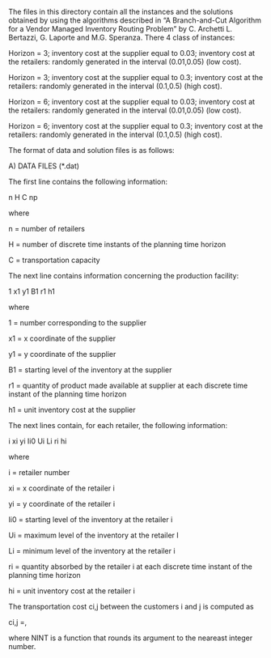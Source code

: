 The files in this directory contain all the instances and the solutions obtained by using the algorithms described in  “A Branch-and-Cut Algorithm for a Vendor Managed Inventory Routing Problem” by C. Archetti L. Bertazzi, G. Laporte and M.G. Speranza. There 4 class of instances: 

Horizon = 3; inventory cost at the supplier equal to 0.03; inventory cost at the retailers: randomly generated in the interval (0.01,0.05) (low cost). 

Horizon = 3; inventory cost at the supplier equal to 0.3; inventory cost at the retailers: randomly generated in the interval (0.1,0.5) (high cost). 

Horizon = 6; inventory cost at the supplier equal to 0.03; inventory cost at the retailers: randomly generated in the interval (0.01,0.05) (low cost). 

Horizon = 6; inventory cost at the supplier equal to 0.3; inventory cost at the retailers: randomly generated in the interval (0.1,0.5) (high cost). 

 

 

The format of data and solution files is as follows: 

 

A) DATA FILES (*.dat) 

 

The first line contains the following information: 

 

n H C np 

where 

n = number of retailers 

H = number of discrete time instants of the planning time horizon 

C  = transportation capacity 

 

 

The next line contains information concerning the production facility: 

 

1 x1 y1 B1 r1 h1 

 

where 

1 =  number corresponding to the supplier 

x1 = x coordinate of the supplier 

y1 = y coordinate of the supplier 

B1 = starting level of the inventory at the supplier 

r1 = quantity of product made available at supplier at each discrete time instant of the planning time horizon 

h1 = unit inventory cost at the supplier 

 

The next lines contain, for each retailer, the following information: 

 

i xi yi Ii0 Ui Li ri hi 

 

where 

i = retailer number 

xi = x coordinate of the retailer i 

yi = y coordinate of the retailer i 

Ii0 = starting level of the inventory at the retailer i 

Ui = maximum level of the inventory at the retailer I 

Li = minimum level of the inventory at the retailer i 

ri  = quantity absorbed by the retailer i at each discrete time instant of the planning time horizon 

hi = unit inventory cost at the retailer i 

 

The transportation cost ci,j between the customers i and j is computed as  

ci,j =, 

where NINT is a function that rounds its argument to the neareast integer number. 
